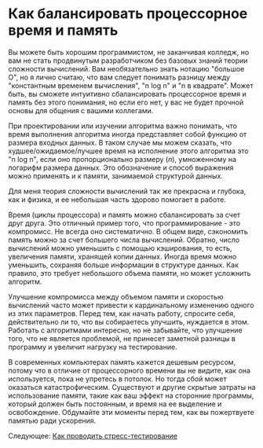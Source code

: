 # Как балансировать процессорное время и память
[//]: # (Version:1.0.0)
Вы можете быть хорошим программистом, не заканчивая колледж, но вам не стать продвинутым разработчиком без базовых знаний теории сложности вычислений. Вам необязательно знать нотацию "большое О", но я лично считаю, что вам следует понимать разницу между "константным временем вычисления", "n log n" и "n в квадрате". Может быть, вы сможете интуитивно сбалансировать процессорное время и память без этого понимания, но если его нет, у вас не будет прочной основы для общения с вашими коллегами.

При проектировании или изучении алгоритма важно понимать, что время выполнения алгоритма иногда представляет собой функцию от размера входных данных. В таком случае мы можем сказать, что худшее/ожидаемое/лучшее время на исполнение этого алгоритма это "n log n", если оно пропорционально размеру ($n$), умноженному на логарифм размера данных. Это обозначение и способ выражения можно применять и к памяти, занимаемой структурой данных.

Для меня теория сложности вычислений так же прекрасна и глубока, как и физика, и ее небольшая часть здорово помогает в работе.

Время (циклы процессора) и память можно сбалансировать за счет друг друга. Это отличный пример того, что программирование - это компромисс. Не всегда оно систематично. В общем виде, сэкономить память можно за счет большего числа вычислений. Обратно, число вычислений можно уменьшить с помощью кэширования, то есть, увеличения памяти, хранящей копии данных. Иногда время можно уменьшить, сохраняя больше информации в структуре данных. Как правило, это требует небольшого объема памяти, но может усложнить алгоритм.

Улучшение компромисса между объемом памяти и скоростью вычислений часто может привести к кардинальному изменению одного из этих параметров. Перед тем, как начать работу, спросите себя, действительно ли то, что вы собираетесь улучшить, нуждается в этом. Работать с алгоритмами интересно, но не забывайте, что улучшение того, что не является проблемой, не принесет заметной разницы в программу и увеличит нагрузку на тестирование.

В современных компьютерах память кажется дешевым ресурсом, потому что в отличие от процессорного времени вы не видите, как она используется, пока не упретесь в потолок. Но тогда сбой может оказаться катастрофическим. Существуют и другие скрытые затраты на использование памяти, такие как ваш эффект на сторонние программы, который должен быть постоянным, и время на ее выделение и освобождение. Обдумайте эти моменты перед тем, как вы пожертвуете памятью ради ускорения.

Следующее: [Как проводить стресс-тестирование](04-How-to-Stress-Test.md)
